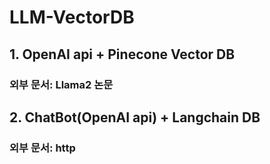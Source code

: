 # LLM-VectorDB

## 1. OpenAI api + Pinecone Vector DB
### 외부 문서: Llama2 논문

## 2. ChatBot(OpenAI api) + Langchain DB
### 외부 문서: http
